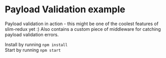 Payload Validation example
==========================

Payload validation in action - this might be one of the coolest features of slim-redux yet :) Also contains a custom piece of middleware for catching payload validation errors.

Install by running `npm install`  
Start by running `npm start`
